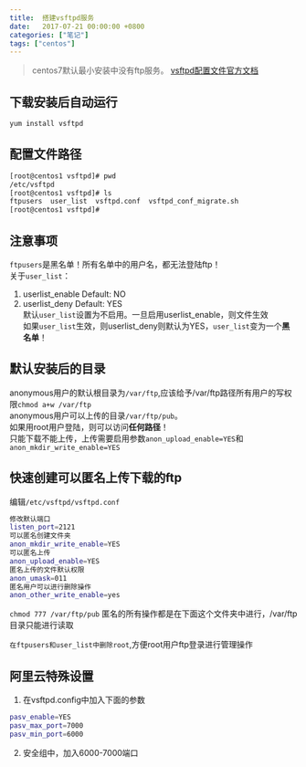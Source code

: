 ```yaml
---
title:  搭建vsftpd服务
date:   2017-07-21 00:00:00 +0800
categories: ["笔记"]
tags: ["centos"]
---
```



> centos7默认最小安装中没有ftp服务。  [vsftpd配置文件官方文档](https://security.appspot.com/vsftpd/vsftpd_conf.html)

下载安装后自动运行
---
```bash
yum install vsftpd
```

配置文件路径
---
```bash
[root@centos1 vsftpd]# pwd
/etc/vsftpd
[root@centos1 vsftpd]# ls
ftpusers  user_list  vsftpd.conf  vsftpd_conf_migrate.sh
[root@centos1 vsftpd]#
```

注意事项
---
`ftpusers`是黑名单！所有名单中的用户名，都无法登陆ftp！  
关于`user_list`：  

1. userlist_enable Default: NO
2. userlist_deny   Default: YES  
默认`user_list`设置为不启用。一旦启用userlist_enable，则文件生效   
如果`user_list`生效，则userlist_deny则默认为YES，`user_list`变为一个**黑名单**！

默认安装后的目录
---
anonymous用户的默认根目录为`/var/ftp`,应该给予/var/ftp路径所有用户的写权限`chmod a+w /var/ftp`  
anonymous用户可以上传的目录`/var/ftp/pub`。  
如果用root用户登陆，则可以访问**任何路径**！  
只能下载不能上传，上传需要启用参数`anon_upload_enable=YES`和`anon_mkdir_write_enable=YES`  


快速创建可以匿名上传下载的ftp
---
编辑`/etc/vsftpd/vsftpd.conf`
```bash
修改默认端口
listen_port=2121
可以匿名创建文件夹
anon_mkdir_write_enable=YES
可以匿名上传
anon_upload_enable=YES
匿名上传的文件默认权限
anon_umask=011
匿名用户可以进行删除操作
anon_other_write_enable=yes
```

`chmod 777 /var/ftp/pub`
匿名的所有操作都是在下面这个文件夹中进行，/var/ftp目录只能进行读取

`在ftpusers和user_list中删除root`,方便root用户ftp登录进行管理操作

阿里云特殊设置
---
1. 在vsftpd.config中加入下面的参数
```bash
pasv_enable=YES
pasv_max_port=7000
pasv_min_port=6000
```

2. 安全组中，加入6000-7000端口